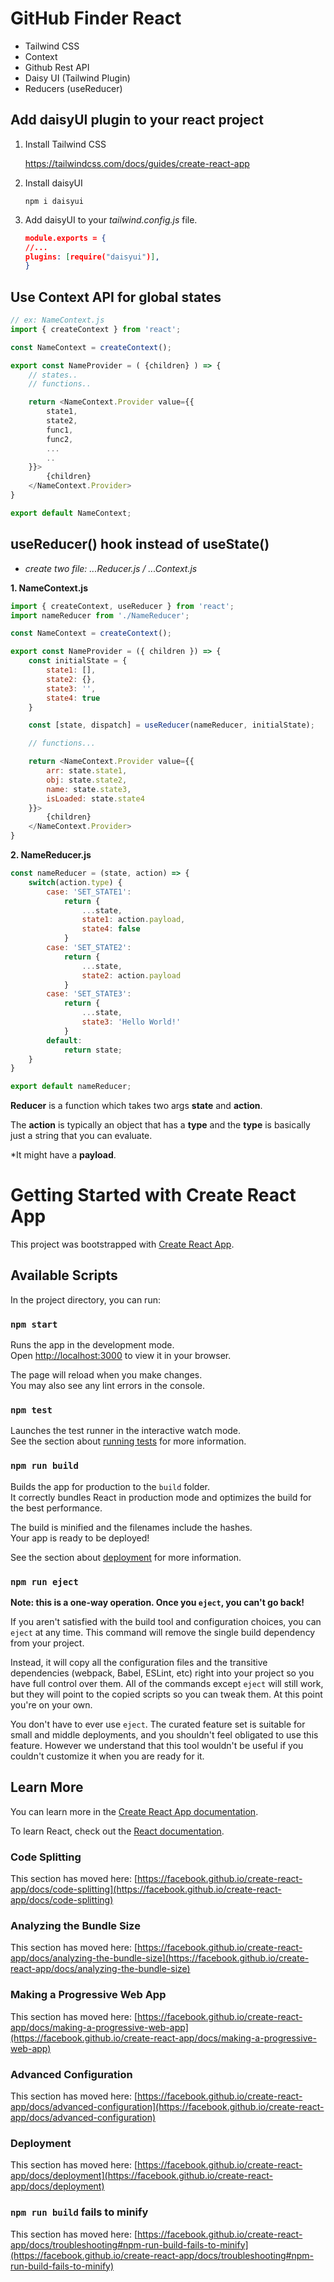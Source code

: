 # GitHub Finder React

- Tailwind CSS
- Context
- Github Rest API
- Daisy UI (Tailwind Plugin)
- Reducers (useReducer)

## Add daisyUI plugin to your react project

1. Install Tailwind CSS

    https://tailwindcss.com/docs/guides/create-react-app

2. Install daisyUI
    ```
    npm i daisyui
    ```
3. Add daisyUI to your *tailwind.config.js* file.
    ```json
    module.exports = {
    //...
    plugins: [require("daisyui")],
    }
    ```

## Use Context API for global states
```js
// ex: NameContext.js
import { createContext } from 'react';

const NameContext = createContext();

export const NameProvider = ( {children} ) => {
    // states..
    // functions..

    return <NameContext.Provider value={{
        state1,
        state2,
        func1,
        func2,
        ...
        ..
    }}>
        {children}
    </NameContext.Provider>
}

export default NameContext;
```

## useReducer() hook instead of useState()
* *create two file: ...Reducer.js / ...Context.js*

**1. NameContext.js**
```js
import { createContext, useReducer } from 'react';
import nameReducer from './NameReducer';

const NameContext = createContext();

export const NameProvider = ({ children }) => {
    const initialState = {
        state1: [],
        state2: {},
        state3: '',
        state4: true
    }

    const [state, dispatch] = useReducer(nameReducer, initialState);

    // functions...

    return <NameContext.Provider value={{
        arr: state.state1,
        obj: state.state2,
        name: state.state3,
        isLoaded: state.state4
    }}>
        {children}
    </NameContext.Provider>
}
```
**2. NameReducer.js**
```js
const nameReducer = (state, action) => {
    switch(action.type) {
        case: 'SET_STATE1':
            return {
                ...state,
                state1: action.payload,
                state4: false
            }
        case: 'SET_STATE2':
            return {
                ...state,
                state2: action.payload
            }
        case: 'SET_STATE3':
            return {
                ...state,
                state3: 'Hello World!'
            }
        default:
            return state;
    }
}

export default nameReducer;
```

**Reducer** is a function which takes two args **state** and **action**.  

The **action** is typically an object that has a **type** and the **type** is basically just a string that you can evaluate.  

*It might have a **payload**.

# Getting Started with Create React App

This project was bootstrapped with [Create React App](https://github.com/facebook/create-react-app).

## Available Scripts

In the project directory, you can run:

### `npm start`

Runs the app in the development mode.\
Open [http://localhost:3000](http://localhost:3000) to view it in your browser.

The page will reload when you make changes.\
You may also see any lint errors in the console.

### `npm test`

Launches the test runner in the interactive watch mode.\
See the section about [running tests](https://facebook.github.io/create-react-app/docs/running-tests) for more information.

### `npm run build`

Builds the app for production to the `build` folder.\
It correctly bundles React in production mode and optimizes the build for the best performance.

The build is minified and the filenames include the hashes.\
Your app is ready to be deployed!

See the section about [deployment](https://facebook.github.io/create-react-app/docs/deployment) for more information.

### `npm run eject`

**Note: this is a one-way operation. Once you `eject`, you can't go back!**

If you aren't satisfied with the build tool and configuration choices, you can `eject` at any time. This command will remove the single build dependency from your project.

Instead, it will copy all the configuration files and the transitive dependencies (webpack, Babel, ESLint, etc) right into your project so you have full control over them. All of the commands except `eject` will still work, but they will point to the copied scripts so you can tweak them. At this point you're on your own.

You don't have to ever use `eject`. The curated feature set is suitable for small and middle deployments, and you shouldn't feel obligated to use this feature. However we understand that this tool wouldn't be useful if you couldn't customize it when you are ready for it.

## Learn More

You can learn more in the [Create React App documentation](https://facebook.github.io/create-react-app/docs/getting-started).

To learn React, check out the [React documentation](https://reactjs.org/).

### Code Splitting

This section has moved here: [https://facebook.github.io/create-react-app/docs/code-splitting](https://facebook.github.io/create-react-app/docs/code-splitting)

### Analyzing the Bundle Size

This section has moved here: [https://facebook.github.io/create-react-app/docs/analyzing-the-bundle-size](https://facebook.github.io/create-react-app/docs/analyzing-the-bundle-size)

### Making a Progressive Web App

This section has moved here: [https://facebook.github.io/create-react-app/docs/making-a-progressive-web-app](https://facebook.github.io/create-react-app/docs/making-a-progressive-web-app)

### Advanced Configuration

This section has moved here: [https://facebook.github.io/create-react-app/docs/advanced-configuration](https://facebook.github.io/create-react-app/docs/advanced-configuration)

### Deployment

This section has moved here: [https://facebook.github.io/create-react-app/docs/deployment](https://facebook.github.io/create-react-app/docs/deployment)

### `npm run build` fails to minify

This section has moved here: [https://facebook.github.io/create-react-app/docs/troubleshooting#npm-run-build-fails-to-minify](https://facebook.github.io/create-react-app/docs/troubleshooting#npm-run-build-fails-to-minify)
